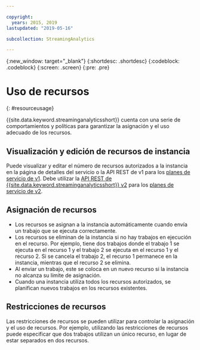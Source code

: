 ```yaml
---

copyright:
  years: 2015, 2019
lastupdated: "2019-05-16"

subcollection: StreamingAnalytics

---
```


<!-- Attribute definitions -->
{:new_window: target="_blank"}
{:shortdesc: .shortdesc}
{:codeblock: .codeblock}
{:screen: .screen}
{:pre: .pre}


# Uso de recursos
{: #resourceusage}

{{site.data.keyword.streaminganalyticsshort}} cuenta con una serie de comportamientos y políticas para garantizar la asignación y el uso adecuado de los recursos.

## Visualización y edición de recursos de instancia
Puede visualizar y editar el número de recursos autorizados a la instancia en la página de detalles del servicio o la API REST de v1 para los [planes de servicio de v1](/docs/services/StreamingAnalytics?topic=StreamingAnalytics-service_plans#service_plans). Debe utilizar la [API REST de {{site.data.keyword.streaminganalyticsshort}} v2](https://{DomainName}/apidocs/streaming-analytics-v2#get-a-streaming-analytics-instance) para los [planes de servicio de v2](/docs/services/StreamingAnalytics?topic=StreamingAnalytics-service_plans#service_plans).

## Asignación de recursos
- Los recursos se asignan a la instancia automáticamente cuando envía un trabajo que se ejecuta correctamente.
- Los recursos se eliminan de la instancia si no hay trabajos en ejecución en el recurso. Por ejemplo, tiene dos trabajos donde el trabajo 1 se ejecuta en el recurso 1 y el trabajo 2 se ejecuta en el recurso 1 y el recurso 2. Si se cancela el trabajo 2, el recurso 1 permanece en la instancia, mientras que el recurso 2 se elimina.
- Al enviar un trabajo, este se coloca en un nuevo recurso si la instancia no alcanza su límite de asignación.
- Cuando una instancia utiliza todos los recursos autorizados, se planifican nuevos trabajos en los recursos existentes.

## Restricciones de recursos

Las restricciones de recursos se pueden utilizar para controlar la asignación y el uso de recursos. Por ejemplo, utilizando las restricciones de recursos puede especificar que dos trabajos utilizan un único recurso, en lugar de estar separados en dos recursos.
